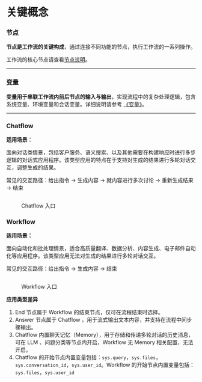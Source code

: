 # 关键概念

### 节点

**节点是工作流的关键构成**，通过连接不同功能的节点，执行工作流的一系列操作。

工作流的核心节点请查看[节点说明](node/)。

***

### 变量

**变量用于串联工作流内前后节点的输入与输出**，实现流程中的复杂处理逻辑，包含系统变量、环境变量和会话变量。详细说明请参考 [《变量》](variables.md)。

***

### Chatflow

**适用场景：**

面向对话类情景，包括客户服务、语义搜索、以及其他需要在构建响应时进行多步逻辑的对话式应用程序。该类型应用的特点在于支持对生成的结果进行多轮对话交互，调整生成的结果。

常见的交互路径：给出指令 → 生成内容 → 就内容进行多次讨论 → 重新生成结果 → 结束

<figure><img src="https://assets-docs.dify.ai/img/zh_CN/workflow/91b3395b204e1abbab88a02332dc8382.webp" alt=""><figcaption><p>Chatflow 入口</p></figcaption></figure>

### Workflow

**适用场景：**

面向自动化和批处理情景，适合高质量翻译、数据分析、内容生成、电子邮件自动化等应用程序。该类型应用无法对生成的结果进行多轮对话交互。

常见的交互路径：给出指令 → 生成内容 → 结束

<figure><img src="https://assets-docs.dify.ai/img/zh_CN/workflow/8c83a0e2b6a2f1e6ad6e943f9f1d8454.webp" alt=""><figcaption><p>Workflow 入口</p></figcaption></figure>

**应用类型差异**

1. End 节点属于 Workflow 的结束节点，仅可在流程结束时选择。
2. Answer 节点属于 Chatflow ，用于流式输出文本内容，并支持在流程中间步骤输出。
3. Chatflow 内置聊天记忆（Memory），用于存储和传递多轮对话的历史消息，可在 LLM 、问题分类等节点内开启，Workflow 无 Memory 相关配置，无法开启。
4. Chatflow 的开始节点内置变量包括：`sys.query`，`sys.files`，`sys.conversation_id`，`sys.user_id`。Workflow 的开始节点内置变量包括：`sys.files`，`sys.user_id`
